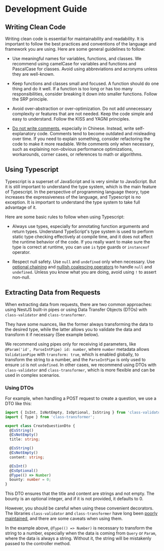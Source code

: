 # Development Guide

## Writing Clean Code

Writing clean code is essential for maintainability and readability. It is important to follow the best practices and conventions of the language and framework you are using. Here are some general guidelines to follow:

- Use meaningful names for variables, functions, and classes. We recommend using camelCase for variables and functions and PascalCase for classes. Avoid using abbreviations and acronyms unless they are well-known.

- Keep functions and classes small and focused. A function should do one thing and do it well. If a function is too long or has too many responsibilities, consider breaking it down into smaller functions. Follow the SRP principle.

- Avoid over-abstraction or over-optimization. Do not add unnecessary complexity or features that are not needed. Keep the code simple and easy to understand. Follow the KISS and YAGNI principles.

- [Do not write comments](https://www.youtube.com/watch?v=Bf7vDBBOBUA), especially in Chinese. Instead, write self-explanatory code. Comments tend to become outdated and misleading over time. If you need to explain something, consider refactoring the code to make it more readable. Write comments only when necessary, such as explaining non-obvious performance optimizations, workarounds, corner cases, or references to math or algorithms.

## Using Typescript

Typescript is a superset of JavaScript and is very similar to JavaScript. But it is still important to understand the type system, which is the main feature of Typescript. In the perspective of programming language theory, type increases the expressiveness of the language, and Typescript is no exception. It is important to understand the type system to take full advantage of it.

Here are some basic rules to follow when using Typescript:

- Always use types, especially for annotating function arguments and return types. Understand TypeScript's type system is used to perform static type checking effectively at compile time, and it does not affect the runtime behavior of the code. If you really want to make sure the type is correct at runtime, you can use `is` type guards or `instanceof` operator.

- Respect null safety. Use `null` and `undefined` only when necessary. Use [optional chaining](https://www.typescriptlang.org/docs/handbook/release-notes/typescript-3-7.html#optional-chaining) and [nullish coalescing operators](https://www.typescriptlang.org/docs/handbook/release-notes/typescript-3-7.html#nullish-coalescing) to handle `null` and `undefined`. Unless you know what you are doing, avoid using `!` to assert non-null.

## Extracting Data from Requests

When extracting data from requests, there are two common approaches: using NestJS built-in pipes or using Data Transfer Objects (DTOs) with `class-validator` and `class-transformer`.

They have some nuances, like the former always transforming the data to the desired type, while the latter allows you to validate the data and transform it if necessary (See example below).

We recommend using pipes only for receiving id parameters, like `@Param('id', ParseIntPipe) id: number`, where `number` metadata allows `ValidationPipe` with `transform: true`, which is enabled globally, to transform the string to a number, and the `ParseIntPipe` is only used to ensure `id` is not `undefined`. In other cases, we recommend using DTOs with `class-validator` and `class-transformer`, which is more flexible and can be used in complex scenarios.

### Using DTOs

For example, when handling a POST request to create a question, we use a DTO like this:

```typescript
import { IsInt, IsNotEmpty, IsOptional, IsString } from 'class-validator';
import { Type } from 'class-transformer';

export class CreateQuestionDto {
  @IsString()
  @IsNotEmpty()
  title: string;

  @IsString()
  @IsNotEmpty()
  content: string;

  @IsInt()
  @IsOptional()
  @Type(() => Number)
  bounty: number = 0;
}
```

This DTO ensures that the title and content are strings and not empty. The bounty is an optional integer, and if it is not provided, it defaults to 0.

However, you should be careful when using these convenient decorators. The libraries `class-validator` and `class-transformer` have long been [poorly maintained](https://github.com/typestack/class-validator/issues/1775), and there are some caveats when using them.

In the example above, `@Type(() => Number)` is necessary to transform the string to a number, especially when the data is coming from `Query` or `Param`, where the data is always a string. Without it, the string will be mistakenly passed to the controller method.
